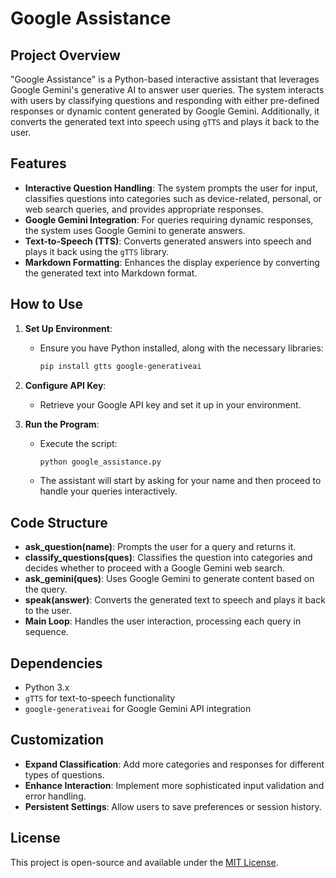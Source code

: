 # Google Assistance

## Project Overview

"Google Assistance" is a Python-based interactive assistant that leverages Google Gemini's generative AI to answer user queries. The system interacts with users by classifying questions and responding with either pre-defined responses or dynamic content generated by Google Gemini. Additionally, it converts the generated text into speech using `gTTS` and plays it back to the user.

## Features

- **Interactive Question Handling**: The system prompts the user for input, classifies questions into categories such as device-related, personal, or web search queries, and provides appropriate responses.
- **Google Gemini Integration**: For queries requiring dynamic responses, the system uses Google Gemini to generate answers.
- **Text-to-Speech (TTS)**: Converts generated answers into speech and plays it back using the `gTTS` library.
- **Markdown Formatting**: Enhances the display experience by converting the generated text into Markdown format.

## How to Use

1. **Set Up Environment**:
   - Ensure you have Python installed, along with the necessary libraries:
     ```bash
     pip install gtts google-generativeai
     ```

2. **Configure API Key**:
   - Retrieve your Google API key and set it up in your environment.

3. **Run the Program**:
   - Execute the script:
     ```bash
     python google_assistance.py
     ```
   - The assistant will start by asking for your name and then proceed to handle your queries interactively.

## Code Structure

- **ask_question(name)**: Prompts the user for a query and returns it.
- **classify_questions(ques)**: Classifies the question into categories and decides whether to proceed with a Google Gemini web search.
- **ask_gemini(ques)**: Uses Google Gemini to generate content based on the query.
- **speak(answer)**: Converts the generated text to speech and plays it back to the user.
- **Main Loop**: Handles the user interaction, processing each query in sequence.

## Dependencies

- Python 3.x
- `gTTS` for text-to-speech functionality
- `google-generativeai` for Google Gemini API integration

## Customization

- **Expand Classification**: Add more categories and responses for different types of questions.
- **Enhance Interaction**: Implement more sophisticated input validation and error handling.
- **Persistent Settings**: Allow users to save preferences or session history.

## License

This project is open-source and available under the [MIT License](LICENSE).
